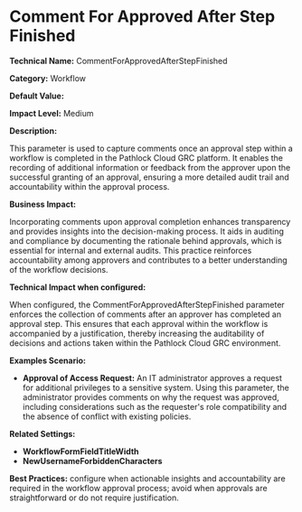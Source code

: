 # Comment For Approved After Step Finished

**Technical Name:** CommentForApprovedAfterStepFinished

**Category:** Workflow

**Default Value:**

**Impact Level:** Medium

**Description:**

This parameter is used to capture comments once an approval step within a workflow is completed in the Pathlock Cloud GRC platform. It enables the recording of additional information or feedback from the approver upon the successful granting of an approval, ensuring a more detailed audit trail and accountability within the approval process.

**Business Impact:**

Incorporating comments upon approval completion enhances transparency and provides insights into the decision-making process. It aids in auditing and compliance by documenting the rationale behind approvals, which is essential for internal and external audits. This practice reinforces accountability among approvers and contributes to a better understanding of the workflow decisions.

**Technical Impact when configured:**

When configured, the CommentForApprovedAfterStepFinished parameter enforces the collection of comments after an approver has completed an approval step. This ensures that each approval within the workflow is accompanied by a justification, thereby increasing the auditability of decisions and actions taken within the Pathlock Cloud GRC environment.

**Examples Scenario:**

- **Approval of Access Request:** An IT administrator approves a request for additional privileges to a sensitive system. Using this parameter, the administrator provides comments on why the request was approved, including considerations such as the requester's role compatibility and the absence of conflict with existing policies.

**Related Settings:**

- **WorkflowFormFieldTitleWidth**
- **NewUsernameForbiddenCharacters**

**Best Practices:** configure when actionable insights and accountability are required in the workflow approval process; avoid when approvals are straightforward or do not require justification.